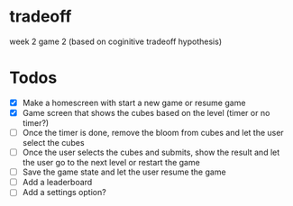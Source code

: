 # tradeoff
week 2 game 2 (based on coginitive tradeoff hypothesis)

# Todos
- [x] Make a homescreen with start a new game or resume game
- [x] Game screen that shows the cubes based on the level (timer or no timer?)
- [ ] Once the timer is done, remove the bloom from cubes and let the user select the cubes
- [ ] Once the user selects the cubes and submits, show the result and let the user go to the next level or restart the game
- [ ] Save the game state and let the user resume the game
- [ ] Add a leaderboard
- [ ] Add a settings option?
